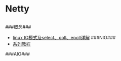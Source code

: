# Netty
##
###概念###
* [linux IO模式及select、poll、epoll详解](https://segmentfault.com/a/1190000003063859)
###NIO###
* [系列教程](http://ifeve.com/java-nio-all/)

###AIO###

